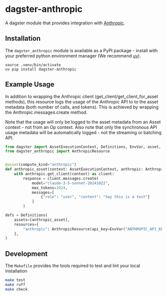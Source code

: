 # dagster-anthropic

A dagster module that provides integration with [Anthropic](https://www.anthropic.com//).

## Installation

The `dagster_anthropic` module is available as a PyPI package - install with your preferred python
environment manager (We recommend [uv](https://github.com/astral-sh/uv)).

```
source .venv/bin/activate
uv pip install dagster-anthropic
```

## Example Usage

In addition to wrapping the Anthropic client (get_client/get_client_for_asset methods),
this resource logs the usage of the Anthropic API to to the asset metadata (both number of calls, and tokens).
This is achieved by wrapping the Anthropic.messages.create method.

Note that the usage will only be logged to the asset metadata from an Asset context -
not from an Op context.
Also note that only the synchronous API usage metadata will be automatically logged -
not the streaming or batching API.

```python
from dagster import AssetExecutionContext, Definitions, EnvVar, asset, define_asset_job
from dagster_anthropic import AnthropicResource


@asset(compute_kind="anthropic")
def anthropic_asset(context: AssetExecutionContext, anthropic: AnthropicResource):
    with anthropic.get_client(context) as client:
        response = client.messages.create(
            model="claude-3-5-sonnet-20241022",
            max_tokens=1024,
            messages=[
                {"role": "user", "content": "Say this is a test"}
            ]
        )

defs = Definitions(
    assets=[anthropic_asset],
    resources={
        "anthropic": AnthropicResource(api_key=EnvVar("ANTHROPIC_API_KEY")),
    },
)
```


## Development

The `Makefile` provides the tools required to test and lint your local installation

```sh
make test
make ruff
make check
```
